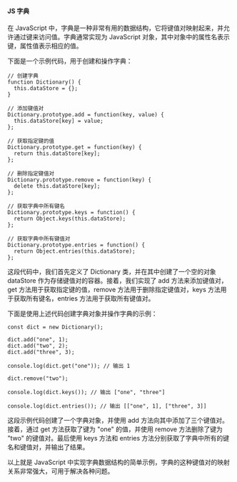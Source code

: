 <!--
 * @Author: Shu Binqi
 * @Date: 2023-03-19 14:33:11
 * @LastEditors: Shu Binqi
 * @LastEditTime: 2023-04-25 23:21:25
 * @Description: 字典-Map
 * @Version: 1.0.0
 * @FilePath: \interviewQuestionsc:\Git\interviewQuestions\前端基础\数据结构与算法\数据结构\字典-Map.md
-->

#### JS 字典

在 JavaScript 中，字典是一种非常有用的数据结构，它将键值对映射起来，并允许通过键来访问值。字典通常实现为 JavaScript 对象，其中对象中的属性名表示键，属性值表示相应的值。

下面是一个示例代码，用于创建和操作字典：

```
// 创建字典
function Dictionary() {
  this.dataStore = {};
}

// 添加键值对
Dictionary.prototype.add = function(key, value) {
  this.dataStore[key] = value;
};

// 获取指定键的值
Dictionary.prototype.get = function(key) {
  return this.dataStore[key];
};

// 删除指定键值对
Dictionary.prototype.remove = function(key) {
  delete this.dataStore[key];
};

// 获取字典中所有键名
Dictionary.prototype.keys = function() {
  return Object.keys(this.dataStore);
};

// 获取字典中所有键值对
Dictionary.prototype.entries = function() {
  return Object.entries(this.dataStore);
};
```

这段代码中，我们首先定义了 Dictionary 类，并在其中创建了一个空的对象 dataStore 作为存储键值对的容器。接着，我们实现了 add 方法来添加键值对，get 方法用于获取指定键的值，remove 方法用于删除指定键值对，keys 方法用于获取所有键名，entries 方法用于获取所有键值对。

下面是使用上述代码创建字典对象并操作字典的示例：

```
const dict = new Dictionary();

dict.add("one", 1);
dict.add("two", 2);
dict.add("three", 3);

console.log(dict.get("one")); // 输出 1

dict.remove("two");

console.log(dict.keys()); // 输出 ["one", "three"]

console.log(dict.entries()); // 输出 [["one", 1], ["three", 3]]
```

这段示例代码创建了一个字典对象，并使用 add 方法向其中添加了三个键值对。接着，通过 get 方法获取了键为 "one" 的值，并使用 remove 方法删除了键为 "two" 的键值对。最后使用 keys 方法和 entries 方法分别获取了字典中所有的键名和键值对，并输出了结果。

以上就是 JavaScript 中实现字典数据结构的简单示例，字典的这种键值对的映射关系非常强大，可用于解决各种问题。
